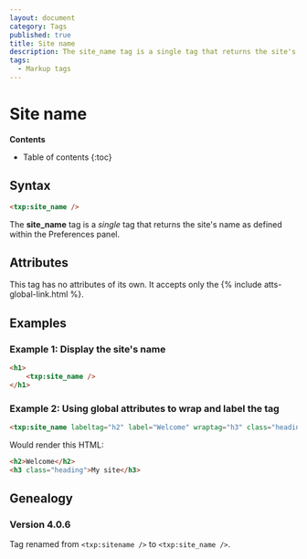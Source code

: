 ```yaml
---
layout: document
category: Tags
published: true
title: Site name
description: The site_name tag is a single tag that returns the site's name as defined within the Preferences panel.
tags:
  - Markup tags
---
```


# Site name

**Contents**

* Table of contents
{:toc}

## Syntax

~~~ html
<txp:site_name />
~~~

The **site_name** tag is a *single* tag that returns the site's name as defined within the Preferences panel.

## Attributes

This tag has no attributes of its own. It accepts only the {% include atts-global-link.html %}.

## Examples

### Example 1: Display the site's name

~~~ html
<h1>
    <txp:site_name />
</h1>
~~~

### Example 2: Using global attributes to wrap and label the tag

~~~ html
<txp:site_name labeltag="h2" label="Welcome" wraptag="h3" class="heading" />
~~~

Would render this HTML:

~~~ html
<h2>Welcome</h2>
<h3 class="heading">My site</h3>
~~~

## Genealogy

### Version 4.0.6

Tag renamed from `<txp:sitename />` to `<txp:site_name />`.
